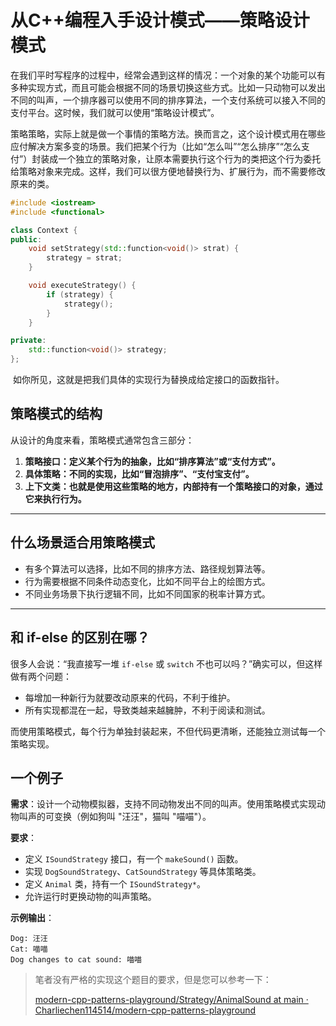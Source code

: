 # 从C++编程入手设计模式——策略设计模式

​	在我们平时写程序的过程中，经常会遇到这样的情况：一个对象的某个功能可以有多种实现方式，而且可能会根据不同的场景切换这些方式。比如一只动物可以发出不同的叫声，一个排序器可以使用不同的排序算法，一个支付系统可以接入不同的支付平台。这时候，我们就可以使用“策略设计模式”。

​	策略策略，实际上就是做一个事情的策略方法。换而言之，这个设计模式用在哪些应付解决方案多变的场景。我们把某个行为（比如“怎么叫”“怎么排序”“怎么支付”）封装成一个独立的策略对象，让原本需要执行这个行为的类把这个行为委托给策略对象来完成。这样，我们可以很方便地替换行为、扩展行为，而不需要修改原来的类。

```c++
#include <iostream>
#include <functional>

class Context {
public:
    void setStrategy(std::function<void()> strat) {
        strategy = strat;
    }

    void executeStrategy() {
        if (strategy) {
            strategy();
        }
    }

private:
    std::function<void()> strategy;
};
```

​	如你所见，这就是把我们具体的实现行为替换成给定接口的函数指针。

## 策略模式的结构

从设计的角度来看，策略模式通常包含三部分：

1. **策略接口：定义某个行为的抽象，比如“排序算法”或“支付方式”。**
2. **具体策略：不同的实现，比如“冒泡排序”、“支付宝支付”。**
3. **上下文类：也就是使用这些策略的地方，内部持有一个策略接口的对象，通过它来执行行为。**

------

## 什么场景适合用策略模式

- 有多个算法可以选择，比如不同的排序方法、路径规划算法等。
- 行为需要根据不同条件动态变化，比如不同平台上的绘图方式。
- 不同业务场景下执行逻辑不同，比如不同国家的税率计算方式。

------

## 和 if-else 的区别在哪？

很多人会说：“我直接写一堆 `if-else` 或 `switch` 不也可以吗？”确实可以，但这样做有两个问题：

- 每增加一种新行为就要改动原来的代码，不利于维护。
- 所有实现都混在一起，导致类越来越臃肿，不利于阅读和测试。

而使用策略模式，每个行为单独封装起来，不但代码更清晰，还能独立测试每一个策略实现。

## 一个例子

**需求**：设计一个动物模拟器，支持不同动物发出不同的叫声。使用策略模式实现动物叫声的可变换（例如狗叫 "汪汪"，猫叫 "喵喵"）。

**要求**：

- 定义 `ISoundStrategy` 接口，有一个 `makeSound()` 函数。
- 实现 `DogSoundStrategy`、`CatSoundStrategy` 等具体策略类。
- 定义 `Animal` 类，持有一个 `ISoundStrategy*`。
- 允许运行时更换动物的叫声策略。

**示例输出**：

```
Dog: 汪汪
Cat: 喵喵
Dog changes to cat sound: 喵喵
```

> 笔者没有严格的实现这个题目的要求，但是您可以参考一下：
>
> [modern-cpp-patterns-playground/Strategy/AnimalSound at main · Charliechen114514/modern-cpp-patterns-playground](https://github.com/Charliechen114514/modern-cpp-patterns-playground/tree/main/Strategy/AnimalSound)